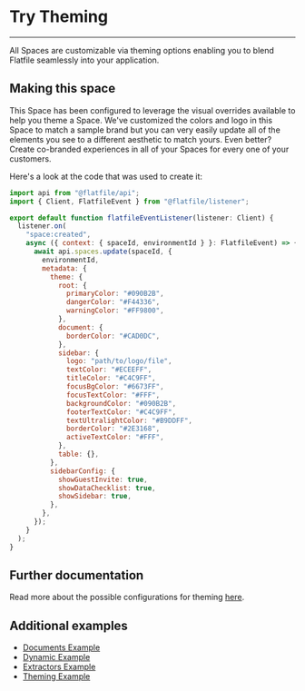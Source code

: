 # Try Theming

---

All Spaces are customizable via theming options enabling you to blend Flatfile seamlessly into your application.

## Making this space

This Space has been configured to leverage the visual overrides available to help you theme a Space. We've customized the colors and logo in this Space to match a sample brand but you can very easily update all of the elements you see to a different aesthetic to match yours. Even better? Create co-branded experiences in all of your Spaces for every one of your customers.

Here's a look at the code that was used to create it:

```jsx
import api from "@flatfile/api";
import { Client, FlatfileEvent } from "@flatfile/listener";

export default function flatfileEventListener(listener: Client) {
  listener.on(
    "space:created",
    async ({ context: { spaceId, environmentId } }: FlatfileEvent) => {
      await api.spaces.update(spaceId, {
        environmentId,
        metadata: {
          theme: {
            root: {
              primaryColor: "#090B2B",
              dangerColor: "#F44336",
              warningColor: "#FF9800",
            },
            document: {
              borderColor: "#CAD0DC",
            },
            sidebar: {
              logo: "path/to/logo/file",
              textColor: "#ECEEFF",
              titleColor: "#C4C9FF",
              focusBgColor: "#6673FF",
              focusTextColor: "#FFF",
              backgroundColor: "#090B2B",
              footerTextColor: "#C4C9FF",
              textUltralightColor: "#B9DDFF",
              borderColor: "#2E3168",
              activeTextColor: "#FFF",
            },
            table: {},
          },
          sidebarConfig: {
            showGuestInvite: true,
            showDataChecklist: true,
            showSidebar: true,
          },
        },
      });
    }
  );
}
```

## Further documentation

Read more about the possible configurations for theming [here](https://flatfile.com/docs/guides/theming).

## Additional examples

- [Documents Example](https://platform.flatfile.com/examples)
- [Dynamic Example](https://platform.flatfile.com/examples)
- [Extractors Example](https://platform.flatfile.com/examples)
- [Theming Example](https://platform.flatfile.com/examples)
